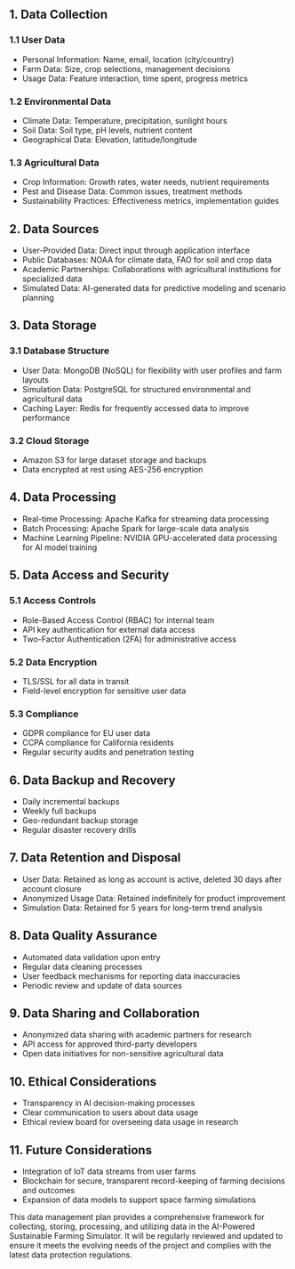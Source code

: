 ## 1. Data Collection

### 1.1 User Data
- Personal Information: Name, email, location (city/country)
- Farm Data: Size, crop selections, management decisions
- Usage Data: Feature interaction, time spent, progress metrics

### 1.2 Environmental Data
- Climate Data: Temperature, precipitation, sunlight hours
- Soil Data: Soil type, pH levels, nutrient content
- Geographical Data: Elevation, latitude/longitude

### 1.3 Agricultural Data
- Crop Information: Growth rates, water needs, nutrient requirements
- Pest and Disease Data: Common issues, treatment methods
- Sustainability Practices: Effectiveness metrics, implementation guides

## 2. Data Sources

- User-Provided Data: Direct input through application interface
- Public Databases: NOAA for climate data, FAO for soil and crop data
- Academic Partnerships: Collaborations with agricultural institutions for specialized data
- Simulated Data: AI-generated data for predictive modeling and scenario planning

## 3. Data Storage

### 3.1 Database Structure
- User Data: MongoDB (NoSQL) for flexibility with user profiles and farm layouts
- Simulation Data: PostgreSQL for structured environmental and agricultural data
- Caching Layer: Redis for frequently accessed data to improve performance

### 3.2 Cloud Storage
- Amazon S3 for large dataset storage and backups
- Data encrypted at rest using AES-256 encryption

## 4. Data Processing

- Real-time Processing: Apache Kafka for streaming data processing
- Batch Processing: Apache Spark for large-scale data analysis
- Machine Learning Pipeline: NVIDIA GPU-accelerated data processing for AI model training

## 5. Data Access and Security

### 5.1 Access Controls
- Role-Based Access Control (RBAC) for internal team
- API key authentication for external data access
- Two-Factor Authentication (2FA) for administrative access

### 5.2 Data Encryption
- TLS/SSL for all data in transit
- Field-level encryption for sensitive user data

### 5.3 Compliance
- GDPR compliance for EU user data
- CCPA compliance for California residents
- Regular security audits and penetration testing

## 6. Data Backup and Recovery

- Daily incremental backups
- Weekly full backups
- Geo-redundant backup storage
- Regular disaster recovery drills

## 7. Data Retention and Disposal

- User Data: Retained as long as account is active, deleted 30 days after account closure
- Anonymized Usage Data: Retained indefinitely for product improvement
- Simulation Data: Retained for 5 years for long-term trend analysis

## 8. Data Quality Assurance

- Automated data validation upon entry
- Regular data cleaning processes
- User feedback mechanisms for reporting data inaccuracies
- Periodic review and update of data sources

## 9. Data Sharing and Collaboration

- Anonymized data sharing with academic partners for research
- API access for approved third-party developers
- Open data initiatives for non-sensitive agricultural data

## 10. Ethical Considerations

- Transparency in AI decision-making processes
- Clear communication to users about data usage
- Ethical review board for overseeing data usage in research

## 11. Future Considerations

- Integration of IoT data streams from user farms
- Blockchain for secure, transparent record-keeping of farming decisions and outcomes
- Expansion of data models to support space farming simulations

This data management plan provides a comprehensive framework for collecting, storing, processing, and utilizing data in the AI-Powered Sustainable Farming Simulator. It will be regularly reviewed and updated to ensure it meets the evolving needs of the project and complies with the latest data protection regulations.